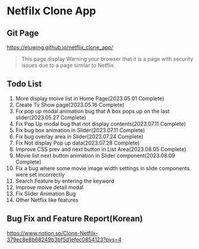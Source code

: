# Netfilx Clone App

## Git Page  
https://eluwing.github.io/netflix_clone_app/
>This page display Warning your browser that it is a page with security issues due to a page similar to Netflix.  

## Todo List

1. More display moive list in Home Page(2023.05.01 Complete)
2. Create Tv Show page(2023.05.16 Complete)
3. Fix pop up modal animation bug that A box pops up on the last slider(2023.05.27 Complete)
4. Fix Pop Up modal bug that not display contents(2023.07.11 Complete)
5. Fix bug box animation in Slider(2023.07.11 Complete)
6. Fix bug overlay area in Slider(2023.07.24 Complete)
7. Fix Not display Pop up data(2023.07.28 Complete)
8. Improve CSS prev and next button in List Area(2023.08.05 Complete)
9. Movie list next button animation in Slider component(2023.08.09 Complete)
10. Fix a bug where some movie image width settings in slide components were set incorrectly
11. Search Feature by entering the keyword 
12. Improve moive detail modal
13. Fix Slider Animation Bug
14. Other Netflix like features

## Bug Fix and Feature Report(Korean)
https://www.notion.so/Clone-Netfilx-379ec8e8b68249b3bf5d1efec0854123?pvs=4
